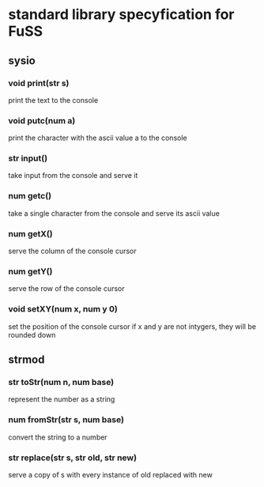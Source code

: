 # standard library specyfication for FuSS

## sysio

### void print(str s)

print the text to the console

### void putc(num a)

print the character with the ascii value a to the console

### str input()

take input from the console and serve it

### num getc()

take a single character from the console and serve its ascii value

### num getX()

serve the column of the console cursor

### num getY()

serve the row of the console cursor

### void setXY(num x, num y 0)

set the position of the console cursor
if x and y are not intygers, they will be rounded down

## strmod

### str toStr(num n, num base)

represent the number as a string 

### num fromStr(str s, num base)

convert the string to a number

### str replace(str s, str old, str new)

serve a copy of s with every instance of old replaced with new
